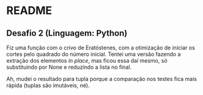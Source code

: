 # README

## Desafio 2 (Linguagem: Python)

Fiz uma função com o crivo de Eratóstenes, com a otimização de iniciar os cortes pelo quadrado do número inicial. Tentei uma versão fazendo a extração dos elementos _in place_, mas ficou essa daí mesmo, só substituindo por None e reduzindo a lista no final.

Ah, mudei o resultado para tupla porque a comparação nos testes fica mais rápida (tuplas são imutáveis, né).
